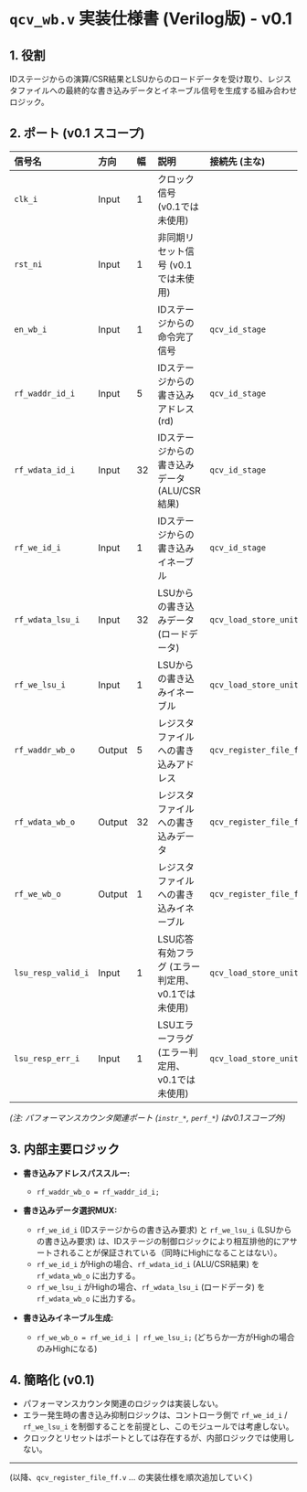 # `qcv_wb.v` 実装仕様書 (Verilog版) - v0.1

## 1. 役割

IDステージからの演算/CSR結果とLSUからのロードデータを受け取り、レジスタファイルへの最終的な書き込みデータとイネーブル信号を生成する組み合わせロジック。

## 2. ポート (v0.1 スコープ)

| 信号名                 | 方向   | 幅     | 説明                                             | 接続先 (主な)            |
| :--------------------- | :----- | :----- | :----------------------------------------------- | :----------------------- |
| `clk_i`                | Input  | 1      | クロック信号 (v0.1では未使用)                    |                          |
| `rst_ni`               | Input  | 1      | 非同期リセット信号 (v0.1では未使用)              |                          |
| `en_wb_i`              | Input  | 1      | IDステージからの命令完了信号                     | `qcv_id_stage`          |
| `rf_waddr_id_i`        | Input  | 5      | IDステージからの書き込みアドレス (rd)            | `qcv_id_stage`          |
| `rf_wdata_id_i`        | Input  | 32     | IDステージからの書き込みデータ (ALU/CSR結果)     | `qcv_id_stage`          |
| `rf_we_id_i`           | Input  | 1      | IDステージからの書き込みイネーブル               | `qcv_id_stage`          |
| `rf_wdata_lsu_i`       | Input  | 32     | LSUからの書き込みデータ (ロードデータ)           | `qcv_load_store_unit` |
| `rf_we_lsu_i`          | Input  | 1      | LSUからの書き込みイネーブル                      | `qcv_load_store_unit` |
| `rf_waddr_wb_o`        | Output | 5      | レジスタファイルへの書き込みアドレス             | `qcv_register_file_ff`|
| `rf_wdata_wb_o`        | Output | 32     | レジスタファイルへの書き込みデータ               | `qcv_register_file_ff`|
| `rf_we_wb_o`           | Output | 1      | レジスタファイルへの書き込みイネーブル           | `qcv_register_file_ff`|
| `lsu_resp_valid_i`     | Input  | 1      | LSU応答有効フラグ (エラー判定用、v0.1では未使用) | `qcv_load_store_unit` |
| `lsu_resp_err_i`       | Input  | 1      | LSUエラーフラグ (エラー判定用、v0.1では未使用)   | `qcv_load_store_unit` |

*(注: パフォーマンスカウンタ関連ポート (`instr_*`, `perf_*`) はv0.1スコープ外)*

## 3. 内部主要ロジック

*   **書き込みアドレスパススルー:**
    *   `rf_waddr_wb_o = rf_waddr_id_i;`
*   **書き込みデータ選択MUX:**
    *   `rf_we_id_i` (IDステージからの書き込み要求) と `rf_we_lsu_i` (LSUからの書き込み要求) は、IDステージの制御ロジックにより相互排他的にアサートされることが保証されている（同時にHighになることはない）。
    *   `rf_we_id_i` がHighの場合、`rf_wdata_id_i` (ALU/CSR結果) を `rf_wdata_wb_o` に出力する。
    *   `rf_we_lsu_i` がHighの場合、`rf_wdata_lsu_i` (ロードデータ) を `rf_wdata_wb_o` に出力する。

*   **書き込みイネーブル生成:**
    *   `rf_we_wb_o = rf_we_id_i | rf_we_lsu_i;` (どちらか一方がHighの場合のみHighになる)

## 4. 簡略化 (v0.1)

*   パフォーマンスカウンタ関連のロジックは実装しない。
*   エラー発生時の書き込み抑制ロジックは、コントローラ側で `rf_we_id_i` / `rf_we_lsu_i` を制御することを前提とし、このモジュールでは考慮しない。
*   クロックとリセットはポートとしては存在するが、内部ロジックでは使用しない。

---
(以降、`qcv_register_file_ff.v` ... の実装仕様を順次追加していく)
